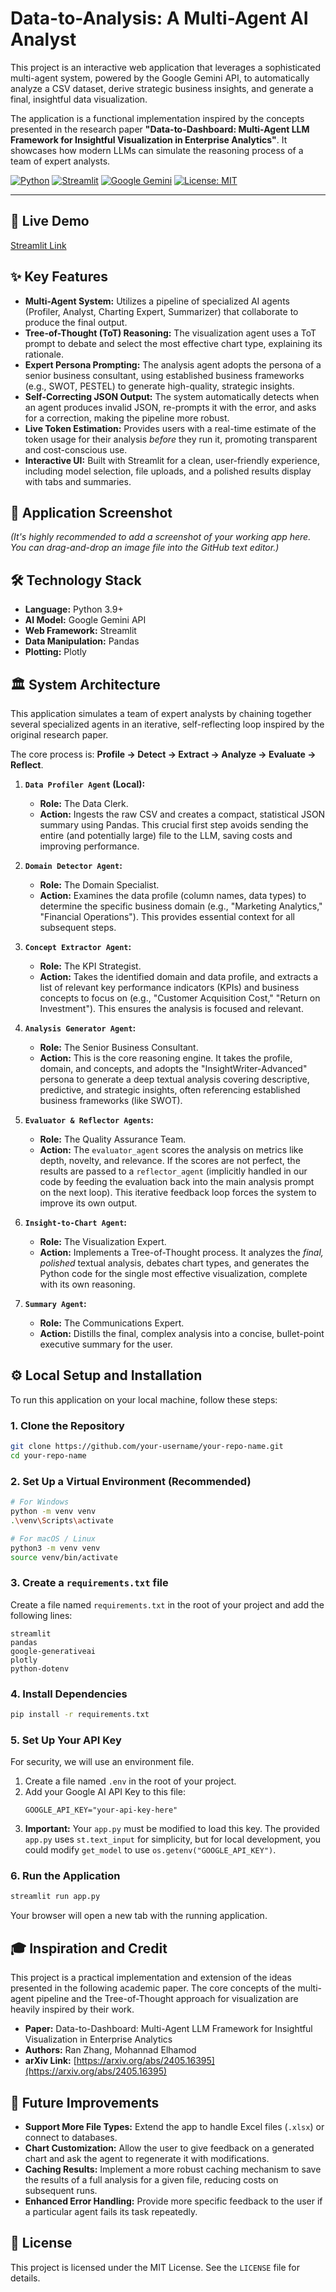 # Data-to-Analysis: A Multi-Agent AI Analyst

This project is an interactive web application that leverages a sophisticated multi-agent system, powered by the Google Gemini API, to automatically analyze a CSV dataset, derive strategic business insights, and generate a final, insightful data visualization.

The application is a functional implementation inspired by the concepts presented in the research paper **"Data-to-Dashboard: Multi-Agent LLM Framework for Insightful Visualization in Enterprise Analytics"**. It showcases how modern LLMs can simulate the reasoning process of a team of expert analysts.

[![Python](https://img.shields.io/badge/Python-3.9+-blue?logo=python)](https://www.python.org/)
[![Streamlit](https://img.shields.io/badge/Streamlit-1.35-FF4B4B?logo=streamlit)](https://streamlit.io/)
[![Google Gemini](https://img.shields.io/badge/Google-Gemini_API-4285F4?logo=google)](https://ai.google.dev/)
[![License: MIT](https://img.shields.io/badge/License-MIT-yellow.svg)](https://opensource.org/licenses/MIT)

---

## 🚀 Live Demo

[Streamlit Link](https://data-to-analysis-app.streamlit.app/) 

## ✨ Key Features

*   **Multi-Agent System:** Utilizes a pipeline of specialized AI agents (Profiler, Analyst, Charting Expert, Summarizer) that collaborate to produce the final output.
*   **Tree-of-Thought (ToT) Reasoning:** The visualization agent uses a ToT prompt to debate and select the most effective chart type, explaining its rationale.
*   **Expert Persona Prompting:** The analysis agent adopts the persona of a senior business consultant, using established business frameworks (e.g., SWOT, PESTEL) to generate high-quality, strategic insights.
*   **Self-Correcting JSON Output:** The system automatically detects when an agent produces invalid JSON, re-prompts it with the error, and asks for a correction, making the pipeline more robust.
*   **Live Token Estimation:** Provides users with a real-time estimate of the token usage for their analysis *before* they run it, promoting transparent and cost-conscious use.
*   **Interactive UI:** Built with Streamlit for a clean, user-friendly experience, including model selection, file uploads, and a polished results display with tabs and summaries.

## 📸 Application Screenshot

*(It's highly recommended to add a screenshot of your working app here. You can drag-and-drop an image file into the GitHub text editor.)*


## 🛠️ Technology Stack

*   **Language:** Python 3.9+
*   **AI Model:** Google Gemini API
*   **Web Framework:** Streamlit
*   **Data Manipulation:** Pandas
*   **Plotting:** Plotly

## 🏛️ System Architecture

This application simulates a team of expert analysts by chaining together several specialized agents in an iterative, self-reflecting loop inspired by the original research paper.

The core process is: **Profile -> Detect -> Extract -> Analyze -> Evaluate -> Reflect**.

1.  **`Data Profiler Agent` (Local):**
    *   **Role:** The Data Clerk.
    *   **Action:** Ingests the raw CSV and creates a compact, statistical JSON summary using Pandas. This crucial first step avoids sending the entire (and potentially large) file to the LLM, saving costs and improving performance.

2.  **`Domain Detector Agent`:**
    *   **Role:** The Domain Specialist.
    *   **Action:** Examines the data profile (column names, data types) to determine the specific business domain (e.g., "Marketing Analytics," "Financial Operations"). This provides essential context for all subsequent steps.

3.  **`Concept Extractor Agent`:**
    *   **Role:** The KPI Strategist.
    *   **Action:** Takes the identified domain and data profile, and extracts a list of relevant key performance indicators (KPIs) and business concepts to focus on (e.g., "Customer Acquisition Cost," "Return on Investment"). This ensures the analysis is focused and relevant.

4.  **`Analysis Generator Agent`:**
    *   **Role:** The Senior Business Consultant.
    *   **Action:** This is the core reasoning engine. It takes the profile, domain, and concepts, and adopts the "InsightWriter-Advanced" persona to generate a deep textual analysis covering descriptive, predictive, and strategic insights, often referencing established business frameworks (like SWOT).

5.  **`Evaluator & Reflector Agents`:**
    *   **Role:** The Quality Assurance Team.
    *   **Action:** The `evaluator_agent` scores the analysis on metrics like depth, novelty, and relevance. If the scores are not perfect, the results are passed to a `reflector_agent` (implicitly handled in our code by feeding the evaluation back into the main analysis prompt on the next loop). This iterative feedback loop forces the system to improve its own output.

6.  **`Insight-to-Chart Agent`:**
    *   **Role:** The Visualization Expert.
    *   **Action:** Implements a Tree-of-Thought process. It analyzes the *final, polished* textual analysis, debates chart types, and generates the Python code for the single most effective visualization, complete with its own reasoning.

7.  **`Summary Agent`:**
    *   **Role:** The Communications Expert.
    *   **Action:** Distills the final, complex analysis into a concise, bullet-point executive summary for the user.
    
## ⚙️ Local Setup and Installation

To run this application on your local machine, follow these steps:

### 1. Clone the Repository
```bash
git clone https://github.com/your-username/your-repo-name.git
cd your-repo-name
```

### 2. Set Up a Virtual Environment (Recommended)
```bash
# For Windows
python -m venv venv
.\venv\Scripts\activate

# For macOS / Linux
python3 -m venv venv
source venv/bin/activate
```

### 3. Create a `requirements.txt` file
Create a file named `requirements.txt` in the root of your project and add the following lines:
```
streamlit
pandas
google-generativeai
plotly
python-dotenv
```

### 4. Install Dependencies
```bash
pip install -r requirements.txt
```

### 5. Set Up Your API Key
For security, we will use an environment file.
1.  Create a file named `.env` in the root of your project.
2.  Add your Google AI API Key to this file:
    ```
    GOOGLE_API_KEY="your-api-key-here"
    ```
3.  **Important:** Your `app.py` must be modified to load this key. The provided `app.py` uses `st.text_input` for simplicity, but for local development, you could modify `get_model` to use `os.getenv("GOOGLE_API_KEY")`.

### 6. Run the Application
```bash
streamlit run app.py
```
Your browser will open a new tab with the running application.

## 🎓 Inspiration and Credit

This project is a practical implementation and extension of the ideas presented in the following academic paper. The core concepts of the multi-agent pipeline and the Tree-of-Thought approach for visualization are heavily inspired by their work.

*   **Paper:** Data-to-Dashboard: Multi-Agent LLM Framework for Insightful Visualization in Enterprise Analytics
*   **Authors:** Ran Zhang, Mohannad Elhamod
*   **arXiv Link:** [https://arxiv.org/abs/2405.16395](https://arxiv.org/abs/2405.16395)

## 🚀 Future Improvements

*   **Support More File Types:** Extend the app to handle Excel files (`.xlsx`) or connect to databases.
*   **Chart Customization:** Allow the user to give feedback on a generated chart and ask the agent to regenerate it with modifications.
*   **Caching Results:** Implement a more robust caching mechanism to save the results of a full analysis for a given file, reducing costs on subsequent runs.
*   **Enhanced Error Handling:** Provide more specific feedback to the user if a particular agent fails its task repeatedly.

## 📄 License

This project is licensed under the MIT License. See the `LICENSE` file for details.
```
